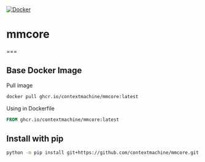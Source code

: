[![Docker](https://github.com/contextmachine/mmcore/actions/workflows/docker-publish.yml/badge.svg)](https://github.com/contextmachine/mmcore/actions/workflows/docker-publish.yml)
# mmcore
===

## Base Docker Image

Pull image
```bash
docker pull ghcr.io/contextmachine/mmcore:latest
```
Using in Dockerfile
```dockerfile
FROM ghcr.io/contextmachine/mmcore:latest
```
## Install with pip
```bash
python -m pip install git+https://github.com/contextmachine/mmcore.git
```
